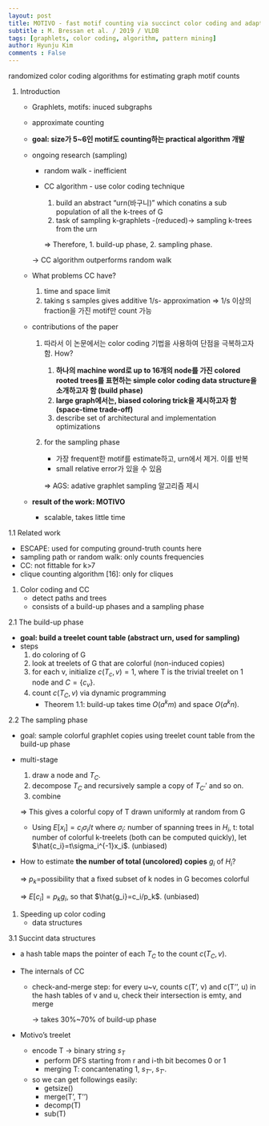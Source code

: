 ```yaml
---
layout: post
title: MOTIVO - fast motif counting via succinct color coding and adaptive sampling
subtitle : M. Bressan et al. / 2019 / VLDB
tags: [graphlets, color coding, algorithm, pattern mining]
author: Hyunju Kim
comments : False
---
```


randomized color coding algorithms for estimating graph motif counts

1. Introduction
    - Graphlets, motifs: inuced subgraphs
    - approximate counting
    - **goal: size가 5~6인 motif도 counting하는 practical algorithm 개발**
    - ongoing research (sampling)
        - random walk - inefficient
        - CC algorithm - use color coding technique
            1. build an abstract “urn(바구니)” which conatins a sub population of all the k-trees of G
            2. task of sampling k-graphlets -(reduced)→ sampling k-trees from the urn
            
            ⇒ Therefore, 1. build-up phase, 2. sampling phase.
            
        
        → CC algorithm outperforms random walk
        
    - What problems CC have?
        1. time and space limit
        2. taking s samples gives additive 1/s- approximation ⇒ 1/s 이상의 fraction을 가진 motif만 count 가능
    - contributions of the paper
        1.  따라서 이 논문에서는 color coding 기법을 사용하여 단점을 극복하고자 함. How?
            1. **하나의 machine word로 up to 16개의 node를 가진 colored rooted trees를 표현하는 simple color coding data structure을 소개하고자 함 (build phase)**
            2. **large graph에서는, biased coloring trick을 제시하고자 함 (space-time trade-off)**
            3. describe set of architectural and implementation optimizations
        2. for the sampling phase
            - 가장 frequent한 motif를 estimate하고, urn에서 제거. 이를 반복
            - small relative error가 있을 수 있음
            
            ⇒ AGS: adative graphlet sampling 알고리즘 제시
            
    - **result of the work: MOTIVO**
        - scalable, takes little time
        

1.1 Related work

- ESCAPE: used for computing ground-truth counts here
- sampling path or random walk: only counts frequencies
- CC: not fittable for k>7
- clique counting algorithm [16]: only for cliques

1. Color coding and CC
    - detect paths and trees
    - consists of a build-up phases and a sampling phase
    

2.1 The build-up phase

- **goal: build a treelet count table (abstract urn, used for sampling)**
- steps
    1. do coloring of G
    2. look at treelets of G that are colorful (non-induced copies)
    3. for each v, initialize $c(T_c, v)=1$, where T is the trivial treelet on 1 node and $C={\{c_v\}}$. 
    4. count $c(T_C, v)$ via dynamic programming
        - Theorem 1.1: build-up takes time $O(a^k m)$ and space $O(a^kn)$.

2.2 The sampling phase

- goal: sample colorful graphlet copies using treelet count table from the build-up phase
- multi-stage
    1. draw a node and $T_C$.
    2. decompose $T_C$ and recursively sample a copy of $T_{C'}'$ and so on.
    3. combine
    
    ⇒ This gives a colorful copy of T drawn uniformly at random from G
    
    - Using $E[x_i]=c_i\sigma_i/t$ where $\sigma_i$: number of spanning trees in $H_i$, t: total number of colorful k-treelets (both can be computed quickly), let $\hat{c_i}=t\sigma_i^{-1}x_i$. (unbiased)
- How to estimate **the number of total (uncolored) copies** $g_i$ of $H_i$?
    
    ⇒ $p_k$=possibility that a fixed subset of k nodes in G becomes colorful
    
    ⇒ $E[c_i]=p_kg_i$, so that $\hat{g_i}=c_i/p_k$. (unbiased)
    
1. Speeding up color coding
    - data structures
    

3.1 Succint data structures

- a hash table maps the pointer of each $T_C$ to the count $c(T_C, v)$.
- The internals of CC
    - check-and-merge step: for every u~v, counts c(T’, v) and c(T’’, u) in the hash tables of v and u, check their intersection is emty, and merge
        
        → takes 30%~70% of build-up phase
        
- Motivo’s treelet
    - encode T → binary string $s_T$
        - perform DFS starting from r and i-th bit becomes 0 or 1
        - merging T: concantenating 1, $s_{T''}$, $s_{T'}$.
    - so we can get followings easily:
        - getsize()
        - merge(T’, T’’)
        - decomp(T)
        - sub(T)